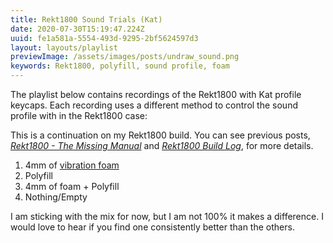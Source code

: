 ```yaml
---
title: Rekt1800 Sound Trials (Kat)
date: 2020-07-30T15:19:47.224Z
uuid: fe1a581a-5554-493d-9295-2bf5624597d3
layout: layouts/playlist
previewImage: /assets/images/posts/undraw_sound.png
keywords: Rekt1800, polyfill, sound profile, foam
---
```


The playlist below contains recordings of the Rekt1800 with Kat profile keycaps. Each recording uses a different method to control the sound profile with in the Rekt1800 case:

<div class="callout-block">
This is a continuation on my Rekt1800 build. You can see previous posts, <em><a href="/posts/rekt1800-mm/">Rekt1800 - The Missing Manual</a></em> and <em><a href="/posts/rekt1800/">Rekt1800 Build Log</a></em>, for more details.
</div>

1. 4mm of [vibration foam](https://www.amazon.com/gp/product/B000OQTV2I)
2. Polyfill
3. 4mm of foam + Polyfill
4. Nothing/Empty

I am sticking with the mix for now, but I am not 100% it makes a difference. I would love to hear if you find one consistently better than the others.
